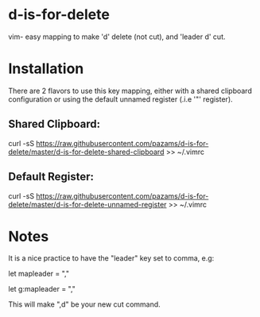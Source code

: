 # d-is-for-delete
vim- easy mapping to make 'd' delete (not cut), and 'leader d' cut.

Installation
============

There are 2 flavors to use this key mapping, either with a shared clipboard configuration or using the default unnamed register (.i.e '"' register).

Shared Clipboard:
-----------------

curl -sS https://raw.githubusercontent.com/pazams/d-is-for-delete/master/d-is-for-delete-shared-clipboard >> ~/.vimrc 

Default Register:
-----------------

curl -sS https://raw.githubusercontent.com/pazams/d-is-for-delete/master/d-is-for-delete-unnamed-register >> ~/.vimrc

Notes
=====

It is a nice practice to have the "leader" key set to comma, e.g:

let mapleader = ","

let g:mapleader = ","

This will make ",d" be your new cut command. 
